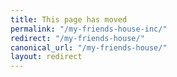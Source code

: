 ```yaml
---
title: This page has moved
permalink: "/my-friends-house-inc/"
redirect: "/my-friends-house/"
canonical_url: "/my-friends-house/"
layout: redirect
---
```

